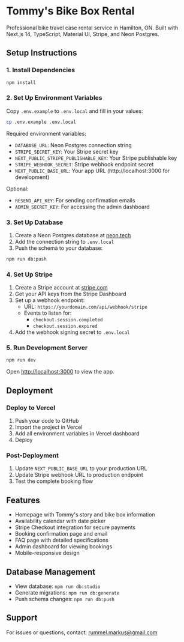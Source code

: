 # Tommy's Bike Box Rental

Professional bike travel case rental service in Hamilton, ON. Built with Next.js 14, TypeScript, Material UI, Stripe, and Neon Postgres.

## Setup Instructions

### 1. Install Dependencies
```bash
npm install
```

### 2. Set Up Environment Variables
Copy `.env.example` to `.env.local` and fill in your values:
```bash
cp .env.example .env.local
```

Required environment variables:
- `DATABASE_URL`: Neon Postgres connection string
- `STRIPE_SECRET_KEY`: Your Stripe secret key
- `NEXT_PUBLIC_STRIPE_PUBLISHABLE_KEY`: Your Stripe publishable key
- `STRIPE_WEBHOOK_SECRET`: Stripe webhook endpoint secret
- `NEXT_PUBLIC_BASE_URL`: Your app URL (http://localhost:3000 for development)

Optional:
- `RESEND_API_KEY`: For sending confirmation emails
- `ADMIN_SECRET_KEY`: For accessing the admin dashboard

### 3. Set Up Database

1. Create a Neon Postgres database at [neon.tech](https://neon.tech)
2. Add the connection string to `.env.local`
3. Push the schema to your database:
```bash
npm run db:push
```

### 4. Set Up Stripe

1. Create a Stripe account at [stripe.com](https://stripe.com)
2. Get your API keys from the Stripe Dashboard
3. Set up a webhook endpoint:
   - URL: `https://yourdomain.com/api/webhook/stripe`
   - Events to listen for:
     - `checkout.session.completed`
     - `checkout.session.expired`
4. Add the webhook signing secret to `.env.local`

### 5. Run Development Server
```bash
npm run dev
```

Open [http://localhost:3000](http://localhost:3000) to view the app.

## Deployment

### Deploy to Vercel

1. Push your code to GitHub
2. Import the project in Vercel
3. Add all environment variables in Vercel dashboard
4. Deploy

### Post-Deployment

1. Update `NEXT_PUBLIC_BASE_URL` to your production URL
2. Update Stripe webhook URL to production endpoint
3. Test the complete booking flow

## Features

- Homepage with Tommy's story and bike box information
- Availability calendar with date picker
- Stripe Checkout integration for secure payments
- Booking confirmation page and email
- FAQ page with detailed specifications
- Admin dashboard for viewing bookings
- Mobile-responsive design

## Database Management

- View database: `npm run db:studio`
- Generate migrations: `npm run db:generate`
- Push schema changes: `npm run db:push`

## Support

For issues or questions, contact: rummel.markus@gmail.com